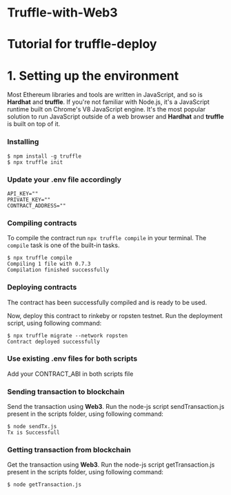 # Truffle-with-Web3

# Tutorial for truffle-deploy

# 1. Setting up the environment

Most Ethereum libraries and tools are written in JavaScript, and so is **Hardhat** and **truffle**. If you're not familiar with Node.js, it's a JavaScript runtime built on Chrome's V8 JavaScript engine. It's the most popular solution to run JavaScript outside of a web browser and **Hardhat** and **truffle** is built on top of it.

### Installing

```
$ npm install -g truffle
$ npx truffle init

```

### Update your .env file accordingly

```
API_KEY=""
PRIVATE_KEY=""
CONTRACT_ADDRESS=""
```

### Compiling contracts

To compile the contract run `npx truffle compile` in your terminal. The `compile` task is one of the built-in tasks.

```
$ npx truffle compile
Compiling 1 file with 0.7.3
Compilation finished successfully
```

### Deploying contracts

The contract has been successfully compiled and is ready to be used.

Now, deploy this contract to rinkeby or ropsten testnet. Run the deployment script, using following command:

```
$ npx truffle migrate --network ropsten
Contract deployed successfully
```

### Use existing .env files for both scripts

Add your CONTRACT_ABI in both scripts file


### Sending transaction to blockchain 

Send the transaction using **Web3**. Run the node-js script sendTransaction.js present in the scripts folder, using following command:

```
$ node sendTx.js 
Tx is Successfull
```

### Getting transaction from blockchain

Get the transaction using **Web3**. Run the node-js script getTransaction.js present in the scripts folder, using following command:

```
$ node getTransaction.js 
```

